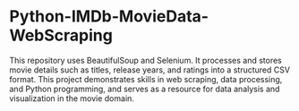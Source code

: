 # Python-IMDb-MovieData-WebScraping
This repository uses BeautifulSoup and Selenium. It processes and stores movie details such as titles, release years, and ratings into a structured CSV format. This project demonstrates skills in web scraping, data processing, and Python programming, and serves as a resource for data analysis and visualization in the movie domain.
